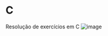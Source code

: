 # C
Resolução de exercícios em C
![image](https://github.com/user-attachments/assets/c4c42e9d-f585-401b-8019-0dcdfecb2778)

